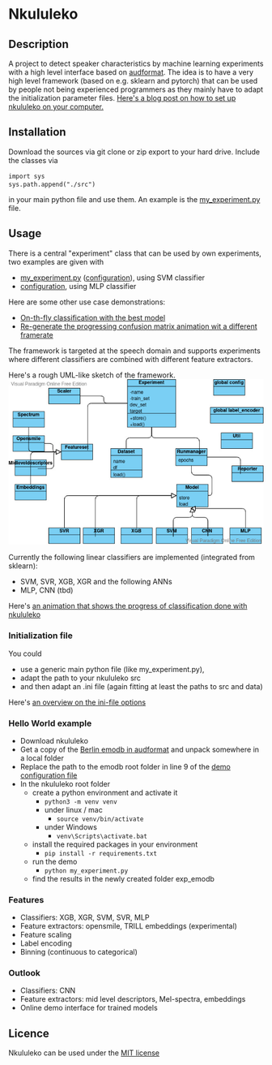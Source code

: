 # Nkululeko

## Description
A project to detect speaker characteristics by machine learning experiments with a high level interface based on [audformat](https://github.com/audeering/audformat).
The idea is to have a very high level framework (based on e.g. sklearn and pytorch) that can be used by people not being experienced programmers as they mainly have to adapt the initialization parameter files.
[Here's a blog post on how to set up nkululeko on your computer.](http://blog.syntheticspeech.de/2021/08/30/how-to-set-up-your-first-nkululeko-project/)


## Installation
Download the sources via git clone or zip export to your hard drive.
Include the classes via 
```
import sys
sys.path.append("./src")
```
in your main python file and use them.
An example is the [my_experiment.py](my_experiment.py) file.

## Usage
There is a central "experiment" class that can be used by own experiments, two examples are given with
* [my_experiment.py](demos/my_experiment.py) ([configuration](demos/exp_emodb.ini)), using SVM classifier
* [configuration](demos/exp_emodb_mlp.ini), using MLP classifier

Here are some other use case demonstrations:
* [On-th-fly classification with the best model](demos/demo_best_model.py)
* [Re-generate the progressing confusion matrix animation wit a different framerate](demos/plot_faster_anim.py)


The framework is targeted at the speech domain and supports experiments where different classifiers are combined with different feature extractors.

Here's a rough UML-like sketch of the framework.
![sketch](images/ml-experiment.jpg)

Currently the following linear classifiers are implemented (integrated from sklearn):
* SVM, SVR, XGB, XGR
  and the following ANNs
* MLP, CNN (tbd)

Here's [an animation that shows the progress of classification done with nkululeko](https://youtu.be/6Y0M382GjvM)

### Initialization file
You could 
* use a generic main python file (like my_experiment.py), 
* adapt the path to your nkululeko src 
* and then adapt an .ini file (again fitting at least the paths to src and data)
  
Here's [an overview on the ini-file options](./ini_file.md)

### Hello World example
* Download nkululeko
* Get a copy of the [Berlin emodb in audformat](http://blog.syntheticspeech.de/2021/08/10/get-all-information-from-emodb/) and unpack somewhere in a local folder
* Replace the path to the emodb root folder in line 9 of the [demo configuration file](demos/emodb_exp.ini)
* In the nkululeko root folder 
  * create a python environment and activate it
    * ```python3 -m venv venv```
    * under linux / mac
      * ```source venv/bin/activate```
    * under Windows
      * ```venv\Scripts\activate.bat```
  * install the required packages in your environment
    * ```pip install -r requirements.txt```
  * run the demo
    * ```python my_experiment.py```
  * find the results in the newly created folder exp_emodb 

### Features
* Classifiers: XGB, XGR, SVM, SVR, MLP
* Feature extractors: opensmile, TRILL embeddings (experimental)
* Feature scaling
* Label encoding
* Binning (continuous to categorical)

### Outlook
* Classifiers: CNN
* Feature extractors: mid level descriptors, Mel-spectra, embeddings
* Online demo interface for trained models 

## Licence
Nkululeko can be used under the [MIT license](https://choosealicense.com/licenses/mit/)